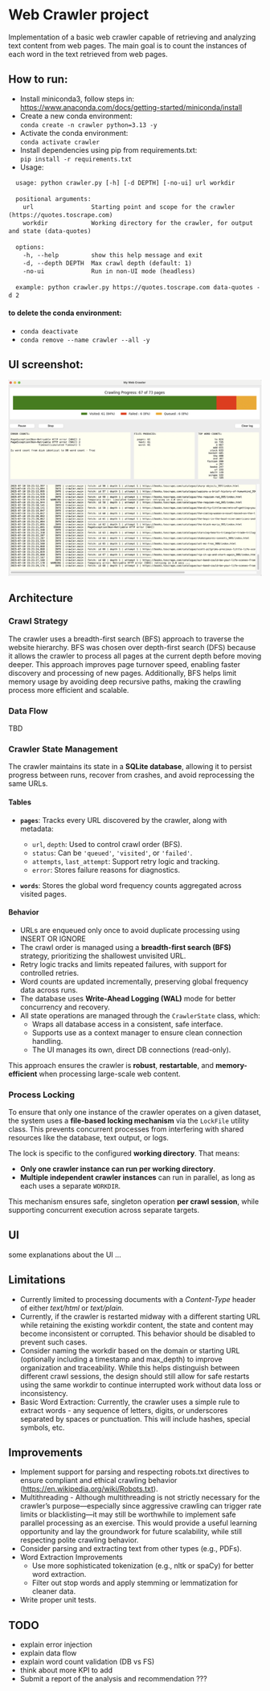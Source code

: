 # Web Crawler project
Implementation of a basic web crawler capable of retrieving and analyzing text content from web pages.
The main goal is to count the instances of each word in the text retrieved from web pages.


## How to run:

* Install miniconda3, follow steps in:\
  https://www.anaconda.com/docs/getting-started/miniconda/install
* Create a new conda environment:\
  `conda create -n crawler python=3.13 -y`
* Activate the conda environment:\
  `conda activate crawler`
* Install dependencies using pip from requirements.txt:\
  `pip install -r requirements.txt`
* Usage:
```
  usage: python crawler.py [-h] [-d DEPTH] [-no-ui] url workdir

  positional arguments:
    url                Starting point and scope for the crawler (https://quotes.toscrape.com)
    workdir            Working directory for the crawler, for output and state (data-quotes)

  options:
    -h, --help         show this help message and exit
    -d, --depth DEPTH  Max crawl depth (default: 1)
    -no-ui             Run in non-UI mode (headless)

  example: python crawler.py https://quotes.toscrape.com data-quotes -d 2
```

#### to delete the conda environment:
  - `conda deactivate`
  - `conda remove --name crawler --all -y`

## UI screenshot:

![](doc/Screenshot.png)

## Architecture

### Crawl Strategy

The crawler uses a breadth-first search (BFS) approach to traverse the website hierarchy. BFS was chosen over depth-first search (DFS) because it allows the crawler to process all pages at the current depth before moving deeper. This approach improves page turnover speed, enabling faster discovery and processing of new pages. Additionally, BFS helps limit memory usage by avoiding deep recursive paths, making the crawling process more efficient and scalable.

### Data Flow
TBD

### Crawler State Management

The crawler maintains its state in a **SQLite database**, allowing it to persist progress between runs, recover from crashes, and avoid reprocessing the same URLs.

#### Tables

- **`pages`**: Tracks every URL discovered by the crawler, along with metadata:

  - `url`, `depth`: Used to control crawl order (BFS).
  - `status`: Can be `'queued'`, `'visited'`, or `'failed'`.
  - `attempts`, `last_attempt`: Support retry logic and tracking.
  - `error`: Stores failure reasons for diagnostics.
- **`words`**: Stores the global word frequency counts aggregated across visited pages.

#### Behavior

- URLs are enqueued only once to avoid duplicate processing using INSERT OR IGNORE
- The crawl order is managed using a **breadth-first search (BFS)** strategy,
  prioritizing the shallowest unvisited URL.
- Retry logic tracks and limits repeated failures, with support for controlled retries.
- Word counts are updated incrementally, preserving global frequency data across runs.
- The database uses **Write-Ahead Logging (WAL)** mode for better concurrency and recovery.
- All state operations are managed through the `CrawlerState` class, which:
  - Wraps all database access in a consistent, safe interface.
  - Supports use as a context manager to ensure clean connection handling.
  - The UI manages its own, direct DB connections (read-only).

This approach ensures the crawler is **robust**, **restartable**, and **memory-efficient** when processing large-scale web content.

### Process Locking

To ensure that only one instance of the crawler operates on a given dataset, the system uses a **file-based locking mechanism** via the `LockFile` utility class.
This prevents concurrent processes from interfering with shared resources like the database, text output, or logs.

The lock is specific to the configured **working directory**. That means:
- **Only one crawler instance can run per working directory**.
- **Multiple independent crawler instances** can run in parallel, as long as each uses a separate `WORKDIR`.

This mechanism ensures safe, singleton operation **per crawl session**, while supporting concurrent execution across separate targets.

## UI
some explanations about the UI ...

## Limitations

* Currently limited to processing documents with a *Content-Type* header of either *text/html* or *text/plain*.
* Currently, if the crawler is restarted midway with a different starting URL while retaining the existing workdir content, the state and content may become inconsistent or corrupted. This behavior should be disabled to prevent such cases.
* Consider naming the workdir based on the domain or starting URL (optionally including a timestamp and max_depth) to improve organization and traceability. While this helps distinguish between different crawl sessions, the design should still allow for safe restarts using the same workdir to continue interrupted work without data loss or inconsistency.
* Basic Word Extraction: Currently, the crawler uses a simple rule to extract words - any sequence of letters, digits, or underscores separated by spaces or punctuation. This will include hashes, special symbols, etc.

## Improvements

* Implement support for parsing and respecting robots.txt directives to ensure compliant and ethical crawling behavior (https://en.wikipedia.org/wiki/Robots.txt).
* Multithreading - Although multithreading is not strictly necessary for the crawler’s purpose—especially since aggressive crawling can trigger rate limits or blacklisting—it may still be worthwhile to implement safe parallel processing as an exercise. This would provide a useful learning opportunity and lay the groundwork for future scalability, while still respecting polite crawling behavior.
* Consider parsing and extracting text from other types (e.g., PDFs).
* Word Extraction Improvements
	- Use more sophisticated tokenization (e.g., nltk or spaCy) for better word extraction.
	- Filter out stop words and apply stemming or lemmatization for cleaner data.
* Write proper unit tests.


## TODO
* explain error injection
* explain data flow
* explain word count validation (DB vs FS)
* think about more KPI to add
* Submit a report of the analysis and recommendation ???
